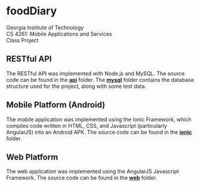 # foodDiary

Georgia Institute of Technology  
CS 4261: Mobile Applications and Services  
Class Project

## RESTful API
The RESTful API was implemented with Node.js and MySQL. The source code can be found in the **[api](/api/)** folder. The **[mysql](/mysql/)** folder contains the database structure used for the project, along with some test data.

## Mobile Platform (Android)
The mobile application was implemented using the Ionic Framework, which compiles code written in HTML, CSS, and Javascript (particularly AngularJS) into an Android APK. The source code can be found in the **[ionic](/ionic/)** folder.

## Web Platform
The web application was implemented using the AngularJS Javascript Framework. The source code can be found in the **[web](/web/)** folder.